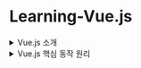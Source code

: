 # Learning-Vue.js

<details>
  <summary>Vue.js 소개</summary>

# Vue.js란?

- 간단한 화면 UI 개발부터 라우팅, SSR 등의 애플리케이션 레벨의 개발을 지원하는 프레임워크
- 리액트와 더불어 실무에서 가장 많이 사용되고 있는 프론트엔드 개발 라이브러리
- 리액트에 비해 진입 장벽이 낮고 쉽게 배울 수 있다.
- 개발 생산성이 높고 자바스크립트 지식이 크게 요구되지 않는다.
- 프론트엔드, 백엔드 등 점차 직무적으로 전문화되고 있는 상황에서 처음 개발을 시작하는 프론트엔드 개발자 또는 백엔드 개발자에게 선호되는 경향

# Vue 2와 Vue 3의 차이점

- 라이브러리 내부 로직 재작성
- 주요 개발 도구들 변경
  - 예) 뷰 개발자 도구, VSCode 플러그인, Vite 기반 프로젝트 생성 등
- 컴포지션 API, Teleport 등 새로운 문법 지원
- 리액티비티 시스템 기반 API 변경
- 공식 문서 변경

# Vue 3의 코드 작성 방식

## 옵션 API

```jsx
<div id="app">{{message}}</div>
<script>
	Vue.createApp({
		data(){
			return {
				message: 'hi',
				};
			},
		}).mount('#app');
</script>
```

## 컴포지션 API

```jsx
<div id="app">{{message}}</div>
<script>
	Vue.createApp({
		setup(){
			const message=ref('hi');
			return {
				message
				}
			},
		}).mount('#app');
</script>
```

- Vue 3에서는 옵션 API 와 컴포지션 API 모두 작성할 수 있습니다.
- 초급자들은 옵션 API
- 고급자들은 컴포지션 API

# Hello World (Vue.js 인스턴스)

```jsx
<script src="https://unpkg.com/vue@3/dist/vue.global.js"></script>
<!-- vue관련 라이브러리를 파일 안에서 사용할 수 있도록 라이브러리 CDN링크를 갖고오겠음 -->
<!-- CDN(Content Delivery Network)는 vue.js파일을 어딘가에 배포를 해놓고 빠르게 접근할 수 있게 링크 제공하는 것 -->

<div id="app">{{message}}</div>
<!-- message라는 것은 Vue안에 있는 데이터를 연결하여 화면에 표기하겠다는 의미함 -->

<script>
  Vue.createApp({
    data() {
      return {
        message: 'Hello Vue 3!'
      }
    }
  }).mount('#app')
	//vue를 사용할 인스턴스를 만들고, 인스턴스를 화면에 붙임
  //mount는 인스턴스를 화면에 붙이는 역할을 함
  //mount안에 있는 #app은 id가 app인 태그를 의미하며 div태그를 의미함
</script>
```

- 첫 시작은 `<div id="app"></div>` 를 작성하며 시작
- `<script src="https://unpkg.com/vue@3/dist/vue.global.js"></script>` : vue관련 라이브러리를 파일 안에서 사용할 수 있도록 라이브러리 CDN링크를 갖고오겠다는 의미입니다.
  - 이는 CDN으로써 `CDN`(Content Delivery Network)는 vue.js파일을 어딘가에 배포를 해놓고 빠르게 접근할 수 있게 링크 제공하는 것입니다.
- 그리고 본문인 `script 태그`를 보면 vue를 사용할 인스턴스를 만들고, 인스턴스를 화면에 붙입니다. `mount`는 인스턴스를 화면에 붙이는 역할을 하며 mount안에 있는 `#app`은 `id`가 `app`인 태그를 의미하며 `div태그`를 의미합니다.
- `div태그` 안에 `message`를 넣으며 화면에 표기합니다.

![Untitled](Vue%20js%20592c21c9ddc04157bf5095a04490ac0c/Untitled.png)

- 위 사진에서 message의 값을 바꿀 수 있는데, 이는 데이터의 변화에 따라 화면의 UI 값이 바뀌는 것이 `vue`에서 추구하는 `리액티비티`입니다.
</details>

<details>
<summary>Vue.js 핵심 동작 원리</summary>

리액티비티의 예를 소개한 위의 내용과 같이 데이터를 변경하면 화면이 변경되고 있었습니다. 이러한 동작은 내부 구현이 어떻게 되었는지 이해하면 도움이 되기에 간단히 구현해보겠습니다.

vue 3폴더를 만든 후, reactivity.html파일을 만들었습니다.

```jsx
<div id="app"></div>

<script>
  const data = {
    a: 10
  }
  const app = new Proxy(data, {
    get() {
      console.log('hi')
    }
  })
</script>
```

![Untitled 1](https://github.com/DUChae/LearningVue/assets/97602018/ea351002-55cf-4ffa-8afc-bfb47e2c0d7a)


- data 객체 생성
- proxy constructor 생성, 첫번째 인자로 data를 전달하며 data를 감시하고 있다가 변화가 있으면 알려줌
- 두번째 인자로 data를 정의하는 객체를 전달
- Data라는 동작을 모방하는 무언가를 만들겠다는 것
- data와 app은 동일한 객체를 가리키고 있으며 같은 결과를 보여줌, get의 내용이 바뀌면 Data의 내용도 바뀜
- new Proxy라는 것이 data라는 객체를 모방한 다음 동작을 추가했다고 보면되는데 get은 data라는 객체의 속성을 접근할 때마다 출력할 내용이라고 보면 됨
- data의 객체의 속성을 설정한다면 어떤 동작을 지정해볼 수 있을 것같은데 set으로 지정해보겠음

```jsx
<div id="app"></div>

<script>
  const data = {
    a: 10
  }

  const app = new Proxy(data, {
    get() {
      console.log('값 접근')
    },

    set() {
      console.log('값 갱신')
    }
  })
</script>
```

![Untitled](Vue%20js%20592c21c9ddc04157bf5095a04490ac0c/Untitled%202.png)

- proxy를 통해 data의 속성을 접근하면 get의 내용이 출력되고, data의 속성을 갱신하면 set의 내용이 출력됨
- 객체의 동작을 정의할 수 있고 추가적으로 지정할 수 있음

</details>
